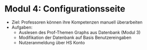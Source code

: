 # Modul 4: Configurationsseite

- Ziel: Professoren können ihre Kompetenzen manuell überarbeiten
- Aufgaben:
	- Auslesen des Prof-Themen Graphs aus Datenbank (Modul 3)
	- Modifikation der Datenbank auf Basis Benutzereingaben
	- Nutzeranmeldung über HS Konto
